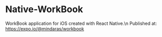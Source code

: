 # Native-WorkBook
WorkBook application for iOS created with React Native.\n
Published at: https://expo.io/@mindaras/workbook
